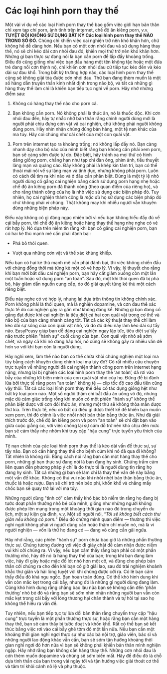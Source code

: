 # Các loại hình porn thay thế

Một vài ví dụ về các loại hình porn thay thế bao gồm việc giới hạn bản thân chỉ xem tạp chí porn, ảnh tĩnh trên internet, chế độ ăn kiêng porn, v.v. **TUYỆT ĐỐI KHÔNG SỬ DỤNG BẤT KỲ Các loại hình porn thay thế NÀO TRONG SỐ ĐÓ.** Chúng chỉ khiến việc cai nghiện trở nên khó khăn hơn, chứ không hề dễ dàng hơn. Nếu bạn có một cơn nhói đau và sử dụng hàng thay thế, nó sẽ chỉ kéo dài cơn nhói đau đó, khiến mọi thứ trở nên khó khăn hơn. Những gì bạn thực sự đang nói là bạn cần porn để lấp đầy khoảng trống. Điều đó cũng giống như việc bạn đầu hàng một tên không tặc hoặc một đứa trẻ đang nổi cơn thịnh nộ, chỉ khiến cơn nhói đau cứ tiếp tục kéo đến và kéo dài sự đau khổ. Trong bất kỳ trường hợp nào, các loại hình porn thay thế cũng sẽ không giải tỏa được cơn nhói đau. Thứ bạn đang thèm muốn là một số hàng dẫn truyền thần kinh nhất định trong não bộ, và tất cả những gì hàng thay thế làm chỉ là khiến bạn tiếp tục nghĩ về porn. Hãy nhớ những điểm sau:

1. Không có hàng thay thế nào cho porn cả.

2. Bạn không cần porn. Nó không phải là thức ăn, nó là thuốc độc. Khi cơn nhói đau đến, hãy tự nhắc nhở bản thân rằng chính người dùng mới là người phải chịu đựng cơn vật vã cai nghiện, chứ không phải người không dùng porn. Hãy nhìn nhận chúng đúng bản hàng, một tệ nạn khác của ma túy. Hãy coi chúng như cái chết của một con quái vật.

3. Porn trên internet tạo ra khoảng trống; nó không lấp đầy nó. Bạn càng nhanh dạy cho bộ não của mình biết rằng bạn không cần phải xem porn, bạn sẽ càng sớm được tự do. Đặc biệt, hãy tránh xa mọi thứ có hình dáng giống porn, chẳng hạn như tạp chí đàn ông, phim ảnh, tiểu thuyết lãng mạn và quảng cáo. Đây không phải là khép kín tâm trí, bạn có thể thoải mái nói về sự lãng mạn và tình dục, nhưng không phải porn. Luôn có cách để tìm ra khi nào và ở đâu cần phân biệt. Đúng là một tỷ lệ nhỏ người dùng cố gắng cai nghiện bằng cách sử dụng porn hạng nhẹ hoặc chế độ ăn kiêng porn đã thành công (theo quan điểm của riêng họ), và cho rằng thành công của họ là nhờ việc sử dụng các biện pháp đó. Tuy nhiên, họ cai nghiện thành công là *mặc dù* họ sử dụng các biện pháp đó chứ không phải *vì* chúng. Thật không may khi nhiều người vẫn khuyên dùng những biện pháp này.

Điều này không có gì đáng ngạc nhiên bởi vì nếu bạn không hiểu đầy đủ về cái bẫy porn, thì chế độ ăn kiêng hoặc hàng thay thế hạng nhẹ nghe có vẻ rất hợp lý. Nó dựa trên niềm tin rằng khi bạn cố gắng cai nghiện porn, bạn có hai kẻ thù mạnh mẽ cần phải đánh bại:

- Phá bỏ thói quen.

- Vượt qua những cơn vật vã thể xác khủng khiếp.

Nếu bạn có hai kẻ thù mạnh mẽ cần phải đánh bại, thì việc không chiến đấu với chúng đồng thời mà từng kẻ một có vẻ hợp lý. Vì vậy, lý thuyết cho rằng khi bạn mới bắt đầu cai nghiện porn, bạn hãy cắt giảm xuống còn một lần một tuần hoặc sử dụng porn "an toàn". Sau đó, một khi thói quen đã bị phá bỏ, hãy giảm dần nguồn cung cấp, do đó giải quyết từng kẻ thù một cách riêng biệt.

Điều này nghe có vẻ hợp lý, nhưng lại dựa trên thông tin không chính xác. Porn không phải là thói quen, mà là nghiện dopamine, và cơn đau thể xác thực tế do cai nghiện gây ra gần như không đáng kể. Những gì bạn đang cố gắng đạt được khi cai nghiện là tiêu diệt cả hai con quái vật trong cơ thể và não bộ của bạn càng nhanh càng tốt. Tất cả các kỹ thuật thay thế chỉ làm kéo dài sự sống của con quái vật nhỏ, và do đó điều này làm kéo dài sự tẩy não. EasyPeasy giúp bạn dễ dàng cai nghiện ngay lập tức, tiêu diệt sự tẩy não trước phiên "hành sự" cuối cùng của bạn. Con quái vật nhỏ sẽ sớm chết, và ngay cả khi nó đang hấp hối, nó cũng sẽ không gây ra nhiều vấn đề hơn so với khi bạn còn là người dùng.

Hãy nghĩ xem, làm thế nào bạn có thể chữa khỏi chứng nghiện một loại ma túy bằng cách khuyên dùng chính loại ma túy đó? Có rất nhiều câu chuyện trực tuyến về những người đã cai nghiện thành công porn trên internet hạng nặng, nhưng lại bị nghiện các loại hình porn thay thế ‘an toàn’, đã rơi vào bẫy của những lời biện minh của con quái vật nhỏ của họ. Đừng để bị đánh lừa bởi thực tế rằng porn "an toàn" không tệ — clip tốc độ cao đầu tiên cũng vậy thôi. Tất cả các loại hình porn thay thế đều có tác dụng giống hệt như bất kỳ loại porn nào. Một số người thậm chí bắt đầu ăn uống vô độ, nhưng mặc dù cảm giác trống rỗng khi muốn có một phiên "hành sự" không thể phân biệt được với cơn đói thức ăn, nhưng một thứ sẽ không thỏa mãn được thứ kia. Trên thực tế, nếu có bất cứ điều gì được thiết kế để khiến bạn muốn xem porn, thì đó chính là việc nhồi nhét bản thân bằng thức ăn. Như đã giải thích trước đó, chế độ ăn kiêng porn và porn "an toàn" sẽ chỉ đặt bạn vào giữa cuộc giằng co, với việc chống lại sự cám dỗ trở nên khó chịu đến mức bạn sẽ cảm thấy nhẹ nhõm khi truy cập "hậu cung" trực tuyến yêu thích của mình.

Tệ nạn chính của các loại hình porn thay thế là kéo dài vấn đề thực sự, sự tẩy não. Bạn có cần hàng thay thế cho bệnh cúm khi nó đã qua đi không? Tất nhiên là không rồi. Bằng cách nói rằng bạn cần một hàng thay thế cho porn, những gì bạn thực sự đang nói là bạn đang hy sinh. Chứng trầm cảm liên quan đến phương pháp ý chí là do thực tế là người dùng tin rằng họ đang hy sinh. Tất cả những gì bạn sẽ làm chỉ là thay thế vấn đề này bằng một vấn đề khác. Không có thú vui nào khi nhồi nhét bản thân bằng thức ăn, thuốc lá hoặc rượu. Bạn sẽ chỉ trở nên béo phì, khốn khổ và chẳng mấy chốc bạn sẽ quay trở lại với ma túy.

Những người dùng "tình cờ" cảm thấy khó bác bỏ niềm tin rằng họ đang bị tước đoạt phần thưởng nhỏ bé của mình, giống như những người không được phép lên mạng trong một khoảng thời gian nào đó trong chuyến du lịch, một sự kiện gia đình, v.v. Một số người nói, “*Tôi sẽ không biết cách thư giãn nếu không có porn.*" Điều đó chứng minh quan điểm — thường thì việc nghỉ ngơi không phải vì người dùng cần hoặc thậm chí muốn nó, mà là vì người nghiện — vốn là thứ họ đang có — đang vô cùng cần gãi ngứa.

Hãy nhớ rằng, các phiên "hành sự" porn chưa bao giờ là những phần thưởng thực sự. Chúng tương đương với việc đi giày chật để cảm nhận được niềm vui khi cởi chúng ra. Vì vậy, nếu bạn cảm thấy rằng bạn phải có một phần thưởng nhỏ, hãy để nó là hàng thay thế của bạn; trong khi bạn đang làm việc, hãy đi giày hoặc mặc đồ lót nhỏ hơn một cỡ, và đừng cho phép bản thân cởi chúng ra cho đến khi bạn có giờ giải lao, sau đó trải nghiệm khoảnh khắc thư giãn và hài lòng tuyệt vời khi chúng được cởi ra. Có lẽ bạn cảm thấy điều đó khá ngu ngốc. Bạn hoàn toàn đúng. Có thể khó hình dung khi vẫn còn mắc kẹt trong cái bẫy, nhưng đó là những gì người dùng đang làm. Cũng khó hình dung rằng chẳng bao lâu nữa bạn sẽ không cần đến ‘phần thưởng’ nhỏ bé đó và rằng bạn sẽ sớm nhìn nhận những người bạn vẫn còn mắc kẹt trong cái bẫy với lòng thương hại chân thành và tự hỏi tại sao họ không thể hiểu ra vấn đề.

Tuy nhiên, nếu bạn tiếp tục tự lừa dối bản thân rằng chuyến truy cập "hậu cung" trực tuyến là một phần thưởng thực sự, hoặc rằng bạn cần một hàng thay thế, bạn sẽ cảm thấy bị tước đoạt và khốn khổ. Rất có thể bạn sẽ kết thúc bằng việc rơi vào cái bẫy ghê tởm đó một lần nữa. Nếu bạn cần một khoảng thời gian nghỉ ngơi thực sự như các bà nội trợ, giáo viên, bác sĩ và những người lao động khác vẫn cần, bạn sẽ sớm tận hưởng khoảng thời gian nghỉ ngơi đó hơn nữa vì bạn sẽ không phải khiến bản thân mình nghiện ngập. Hãy nhớ rằng bạn không cần hàng thay thế. Những cơn nhói đau là cơn thèm muốn dopamine và chúng sẽ sớm biến mất. Hãy để điều đó là chỗ dựa tinh thần của bạn trong vài ngày tới và tận hưởng việc giải thoát cơ thể và tâm trí khỏi cảnh nô lệ và phụ thuộc.